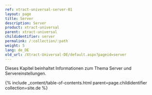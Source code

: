 ```yaml
---
ref: xtract-universal-server-01
layout: page
title: Server
description: Server
product: xtract-universal
parent: xtract-universal
childidentifier: server
permalink: /:collection/:path
weight: 5
lang: de_DE
old_url: /Xtract-Universal-DE/default.aspx?pageid=server
---
```


Dieses Kapitel beinhaltet Informationen zum Thema Server und Servereinstellungen.

{% include _content/table-of-contents.html parent=page.childidentifier collection=site.de %}
